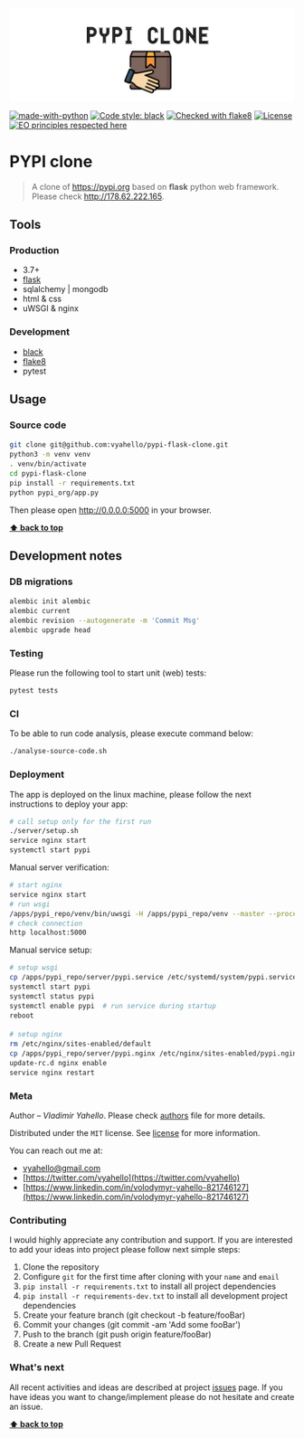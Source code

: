 ![Screenshot](logo.png)

[![made-with-python](https://img.shields.io/badge/Made%20with-Python-1f425f.svg)](https://www.python.org/)
[![Code style: black](https://img.shields.io/badge/code%20style-black-000000.svg)](https://github.com/psf/black)
[![Checked with flake8](https://img.shields.io/badge/flake8-checked-blue)](http://flake8.pycqa.org/)
[![License](https://img.shields.io/badge/license-MIT-green.svg)](LICENSE.md)
[![EO principles respected here](https://www.elegantobjects.org/badge.svg)](https://www.elegantobjects.org)

# PYPI clone

> A clone of https://pypi.org based on **flask** python web framework. Please check http://178.62.222.165.

## Tools

### Production
- 3.7+
- [flask](https://flask.palletsprojects.com/en/2.0.x/) 
- sqlalchemy | mongodb
- html & css 
- uWSGI & nginx

### Development

- [black](https://black.readthedocs.io/en/stable/)
- [flake8](http://flake8.pycqa.org/en/latest/)
- pytest

## Usage

### Source code

```bash
git clone git@github.com:vyahello/pypi-flask-clone.git
python3 -m venv venv 
. venv/bin/activate
cd pypi-flask-clone
pip install -r requirements.txt
python pypi_org/app.py
```

Then please open http://0.0.0.0:5000 in your browser.

**[⬆ back to top](#pypi-clone)**

## Development notes

### DB migrations 
```bash
alembic init alembic
alembic current 
alembic revision --autogenerate -m 'Commit Msg'
alembic upgrade head
```

### Testing 

Please run the following tool to start unit (web) tests:
```bash
pytest tests
```

### CI

To be able to run code analysis, please execute command below:
```bash
./analyse-source-code.sh
```

### Deployment

The app is deployed on the linux machine, please follow the next instructions to deploy your app:

```bash
# call setup only for the first run
./server/setup.sh
service nginx start
systemctl start pypi
```

Manual server verification:
```bash
# start nginx
service nginx start
# run wsgi
/apps/pypi_repo/venv/bin/uwsgi -H /apps/pypi_repo/venv --master --processes 4 --threads 2 --http :5000 --manage-script-name --python-path /apps/pypi_repo --mount /=wsgi:app
# check connection 
http localhost:5000
```

Manual service setup:
```bash
# setup wsgi
cp /apps/pypi_repo/server/pypi.service /etc/systemd/system/pypi.service
systemctl start pypi
systemctl status pypi
systemctl enable pypi  # run service during startup
reboot

# setup nginx
rm /etc/nginx/sites-enabled/default
cp /apps/pypi_repo/server/pypi.nginx /etc/nginx/sites-enabled/pypi.nginx
update-rc.d nginx enable
service nginx restart
```

### Meta

Author – _Vladimir Yahello_. Please check [authors](AUTHORS.md) file for more details.

Distributed under the `MIT` license. See [license](LICENSE.md) for more information.

You can reach out me at:
* [vyahello@gmail.com](vyahello@gmail.com)
* [https://twitter.com/vyahello](https://twitter.com/vyahello)
* [https://www.linkedin.com/in/volodymyr-yahello-821746127](https://www.linkedin.com/in/volodymyr-yahello-821746127)

### Contributing

I would highly appreciate any contribution and support. If you are interested to add your ideas into project please follow next simple steps:

1. Clone the repository
2. Configure `git` for the first time after cloning with your `name` and `email`
3. `pip install -r requirements.txt` to install all project dependencies
4. `pip install -r requirements-dev.txt` to install all development project dependencies
5. Create your feature branch (git checkout -b feature/fooBar)
6. Commit your changes (git commit -am 'Add some fooBar')
7. Push to the branch (git push origin feature/fooBar)
8. Create a new Pull Request

### What's next

All recent activities and ideas are described at project [issues](https://github.com/vyahello/pypi/issues) page. 
If you have ideas you want to change/implement please do not hesitate and create an issue.

**[⬆ back to top](#pypi-clone)**
